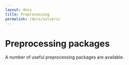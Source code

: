 ```yaml
---
layout: docs
title: Preprocessing
permalink: /docs/solvers/
---
```


# Preprocessing packages

A number of useful preprocessing packages are available.
